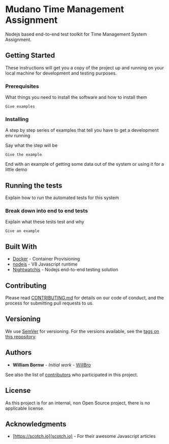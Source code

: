 # Mudano Time Management Assignment

Nodejs based end-to-end test toolkit for Time Management System Assignment.

## Getting Started

These instructions will get you a copy of the project up and running on your local machine for development and testing purposes.

### Prerequisites

What things you need to install the software and how to install them

```
Give examples
```

### Installing

A step by step series of examples that tell you have to get a development env running

Say what the step will be

```
Give the example
```

End with an example of getting some data out of the system or using it for a little demo

## Running the tests

Explain how to run the automated tests for this system

### Break down into end to end tests

Explain what these tests test and why

```
Give an example
```

## Built With

* [Docker](https://www.docker.com/) - Container Provisioning
* [nodejs](https://nodejs.org/en/) - V8 Javascript runtime
* [Nightwatchjs](http://nightwatchjs.org) - Nodejs end-to-end testing solution

## Contributing

Please read [CONTRIBUTING.md](https://github.com/WillBro/time-management-assignment/CONTRIBUTING.md) for details on our code of conduct, and the process for submitting pull requests to us.

## Versioning

We use [SemVer](http://semver.org/) for versioning. For the versions available, see the [tags on this repository](https://github.com/WillBro/time-management-assignment/tags).

## Authors

* **William Bornw** - *Initial work* - [WillBro](https://github.com/WillBro)

See also the list of [contributors](https://github.com/your/project/contributors) who participated in this project.

## License

As this project is for an internal, non Open Source project, there is no applicable license.

## Acknowledgments

* [https://scotch.io](scotch.io) - For their awesome Javascript articles
